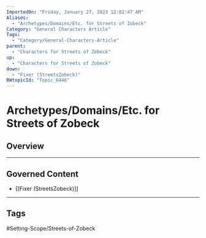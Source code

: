```yaml
---
ImportedOn: "Friday, January 27, 2023 12:02:47 AM"
Aliases:
  - "Archetypes/Domains/Etc. for Streets of Zobeck"
Category: "General Characters Article"
Tags:
  - "Category/General-Characters-Article"
parent:
  - "Characters for Streets of Zobeck"
up:
  - "Characters for Streets of Zobeck"
down:
  - "Fixer (StreetsZobeck)"
RWtopicId: "Topic_6446"
---
```

# Archetypes/Domains/Etc. for Streets of Zobeck
## Overview
---
## Governed Content
- [[Fixer (StreetsZobeck)]]


---
## Tags
#Setting-Scope/Streets-of-Zobeck

